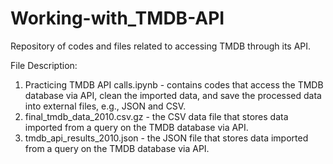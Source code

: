 # Working-with_TMDB-API
 
Repository of codes and files related to accessing TMDB through its API.

File Description:
1) Practicing TMDB API calls.ipynb - contains codes that access the TMDB database via API, clean the imported data, and save the processed data into external files, e.g., JSON and CSV.
2) final_tmdb_data_2010.csv.gz - the CSV data file that stores data imported from a query on the TMDB database via API.
3) tmdb_api_results_2010.json - the JSON file that stores data imported from a query on the TMDB database via API.
